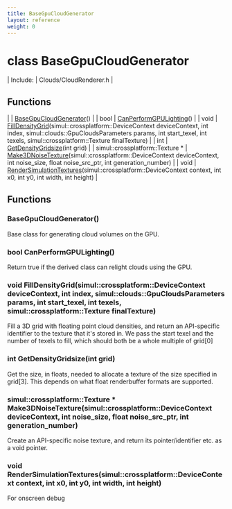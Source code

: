 ```yaml
---
title: BaseGpuCloudGenerator
layout: reference
weight: 0
---
```

class BaseGpuCloudGenerator
===

| Include: | Clouds/CloudRenderer.h |



Functions
---

|  | [BaseGpuCloudGenerator](#BaseGpuCloudGenerator)() |
| bool | [CanPerformGPULighting](#CanPerformGPULighting)() |
| void | [FillDensityGrid](#FillDensityGrid)(simul::crossplatform::DeviceContext deviceContext, int index, simul::clouds::GpuCloudsParameters params, int start_texel, int texels, simul::crossplatform::Texture finalTexture) |
| int | [GetDensityGridsize](#GetDensityGridsize)(int grid) |
| simul::crossplatform::Texture * | [Make3DNoiseTexture](#Make3DNoiseTexture)(simul::crossplatform::DeviceContext deviceContext, int noise_size, float noise_src_ptr, int generation_number) |
| void | [RenderSimulationTextures](#RenderSimulationTextures)(simul::crossplatform::DeviceContext context, int x0, int y0, int width, int height) |


Functions
---

### <a name="BaseGpuCloudGenerator"/> BaseGpuCloudGenerator()
Base class for generating cloud volumes on the GPU.

### <a name="CanPerformGPULighting"/>bool CanPerformGPULighting()
Return true if the derived class can relight clouds using the GPU.

### <a name="FillDensityGrid"/>void FillDensityGrid(simul::crossplatform::DeviceContext deviceContext, int index, simul::clouds::GpuCloudsParameters params, int start_texel, int texels, simul::crossplatform::Texture finalTexture)
Fill a 3D grid with floating point cloud densities, and return an API-specific
identifier to the texture that it's stored in.
We pass the start texel and the number of texels to fill, which should both be a whole multiple of grid[0]

### <a name="GetDensityGridsize"/>int GetDensityGridsize(int grid)
Get the size, in floats, needed to allocate a texture of the size specified in grid[3].
This depends on what float renderbuffer formats are supported.

### <a name="Make3DNoiseTexture"/>simul::crossplatform::Texture * Make3DNoiseTexture(simul::crossplatform::DeviceContext deviceContext, int noise_size, float noise_src_ptr, int generation_number)
Create an API-specific noise texture, and return its pointer/identifier etc. as a void pointer.

### <a name="RenderSimulationTextures"/>void RenderSimulationTextures(simul::crossplatform::DeviceContext context, int x0, int y0, int width, int height)
For onscreen debug
